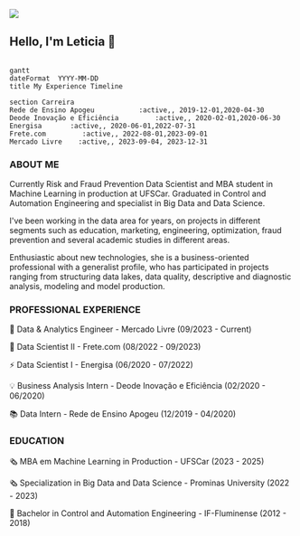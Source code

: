 ![](https://komarev.com/ghpvc/?username=leticiagcsilva)

## Hello, I'm Leticia 👋

```mermaid

gantt
dateFormat  YYYY-MM-DD
title My Experience Timeline

section Carreira
Rede de Ensino Apogeu           :active,, 2019-12-01,2020-04-30
Deode Inovação e Eficiência         :active,, 2020-02-01,2020-06-30
Energisa       :active,, 2020-06-01,2022-07-31
Frete.com         :active,, 2022-08-01,2023-09-01
Mercado Livre    :active,, 2023-09-04, 2023-12-31

```
### ABOUT ME
Currently Risk and Fraud Prevention Data Scientist and MBA student in Machine Learning in production at UFSCar. Graduated in Control and Automation Engineering and specialist in Big Data and Data Science.

I've been working in the data area for years, on projects in different segments such as education, marketing, engineering, optimization, fraud prevention and several academic studies in different areas.

Enthusiastic about new technologies, she is a business-oriented professional with a generalist profile, who has participated in projects ranging from structuring data lakes, data quality, descriptive and diagnostic analysis, modeling and model production.

### PROFESSIONAL EXPERIENCE
🛒  Data & Analytics Engineer - Mercado Livre (09/2023 - Current)

🚚  Data Scientist II - Frete.com (08/2022 - 09/2023)

⚡ Data Scientist I - Energisa (06/2020 - 07/2022)

💡 Business Analysis Intern - Deode Inovação e Eficiência (02/2020 - 06/2020)

📚 Data Intern - Rede de Ensino Apogeu (12/2019 - 04/2020)

### EDUCATION
🗞️ MBA em Machine Learning in Production - UFSCar (2023 - 2025)

🗞️ Specialization in Big Data and Data Science - Prominas University (2022 - 2023)

🤖 Bachelor in Control and Automation Engineering - IF-Fluminense (2012 - 2018)
